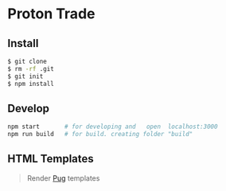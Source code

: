 # Proton Trade

## Install

```sh
$ git clone
$ rm -rf .git
$ git init
$ npm install
```

## Develop

```sh
npm start       # for developing and   open  localhost:3000
npm run build   # for build. creating folder "build"
```

## HTML Templates

> Render [Pug](https://pugjs.org/api/getting-started.html) templates
